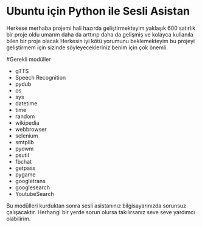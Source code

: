 # Ubuntu için Python ile Sesli Asistan
Herkese merhaba projemi hali hazırda geliştirmekteyim yaklaşık 600 satırlık bir proje oldu umarım daha da arttırıp daha da gelişmiş ve kolayca kullanıla bilen bir proje olacak
Herkesin iyi kötü yorumunu beklemekteyim bu projeyi geliştirmem için sizinde söyleyecekleriniz benim için çok önemli.

#Gerekli modüller 
* gTTS                      
* Speech Recognition 
* pydub
* os
* sys
* datetime
* time
* random
* wikipedia
* webbrowser
* selenium 
* smtplib
* pyowm
* psutil 
* fbchat 
* getpass
* pygame
* googletrans
* googlesearch
* YoutubeSearch

Bu modülleri kurduktan sonra sesli asistanınız bilgisayarınızda sorunsuz çalışacaktır.
Herhangi bir yerde sorun olursa takılırsanız seve seve yardımcı olabilirim.





